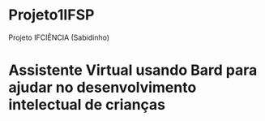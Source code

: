 # Projeto1IFSP
Projeto IFCIÊNCIA (Sabidinho)

# Assistente Virtual usando Bard para ajudar no desenvolvimento intelectual de crianças
